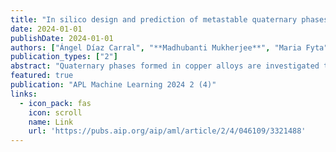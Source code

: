 ```yaml
---
title: "In silico design and prediction of metastable quaternary phases in Cu–Ni–Si–Cr alloys"
date: 2024-01-01
publishDate: 2024-01-01
authors: ["Ángel Díaz Carral", "**Madhubanti Mukherjee**", "Maria Fyta"]
publication_types: ["2"]
abstract: "Quaternary phases formed in copper alloys are investigated through a combination of quantum-mechanical and classical computer simulations and active machine learning. Focus is given to nickel, silicon, and chromium impurities in a copper matrix. The analysis of the formation enthalpies of candidate quaternary structures leads to the prediction of two novel quaternary phases and the assessment of their stability. For the predicted two phases, machine learned atomistic potentials are developed using active learning with quantum-mechanical accuracy. The use of these potentials in atomistic simulations further elucidates the structure, temperature-dependent dynamics, and elastic behavior of the predicted quaternary phases in copper alloys. The combined in silico approach is thus proven highly efficient in both designing materials and elucidating their properties and potential combining different spatiotemporal …"
featured: true
publication: "APL Machine Learning 2024 2 (4)"
links:
  - icon_pack: fas
    icon: scroll
    name: Link
    url: 'https://pubs.aip.org/aip/aml/article/2/4/046109/3321488'
---
```

